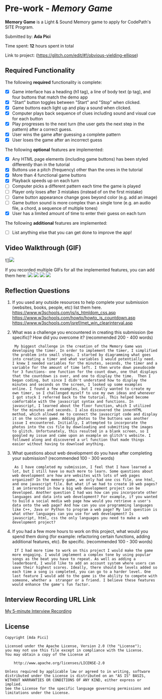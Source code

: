 # Pre-work - *Memory Game*

**Memory Game** is a Light & Sound Memory game to apply for CodePath's SITE Program. 

Submitted by: **Ada Pici**

Time spent: **12** hours spent in total

Link to project: (https://glitch.com/edit/#!/obvious-yielding-ellipse)

## Required Functionality

The following **required** functionality is complete:

* [X] Game interface has a heading (h1 tag), a line of body text (p tag), and four buttons that match the demo app
* [X] "Start" button toggles between "Start" and "Stop" when clicked. 
* [X] Game buttons each light up and play a sound when clicked. 
* [X] Computer plays back sequence of clues including sound and visual cue for each button
* [X] Play progresses to the next turn (the user gets the next step in the pattern) after a correct guess. 
* [X] User wins the game after guessing a complete pattern
* [X] User loses the game after an incorrect guess

The following **optional** features are implemented:

* [X] Any HTML page elements (including game buttons) has been styled differently than in the tutorial
* [X] Buttons use a pitch (frequency) other than the ones in the tutorial
* [X] More than 4 functional game buttons
* [X] Playback speeds up on each turn
* [ ] Computer picks a different pattern each time the game is played
* [ ] Player only loses after 3 mistakes (instead of on the first mistake)
* [ ] Game button appearance change goes beyond color (e.g. add an image)
* [ ] Game button sound is more complex than a single tone (e.g. an audio file, a chord, a sequence of multiple tones)
* [X] User has a limited amount of time to enter their guess on each turn

The following **additional** features are implemented:

- [ ] List anything else that you can get done to improve the app!

## Video Walkthrough (GIF)
![]![](https://i.imgur.com/TwhTLU0.gif)


If you recorded multiple GIFs for all the implemented features, you can add them here:
![](gif1-link-here)
![](gif2-link-here)
![](gif3-link-here)
![](gif4-link-here)

## Reflection Questions
1. If you used any outside resources to help complete your submission (websites, books, people, etc) list them here. 
https://www.w3schools.com/js/js_htmldom_css.asp
https://www.w3schools.com/howto/howto_js_countdown.asp
https://www.w3schools.com/jsref/met_win_clearinterval.asp

2. What was a challenge you encountered in creating this submission (be specific)? How did you overcome it? (recommended 200 - 400 words) 
        
        My biggest challenge in the creation of the Memory Game was developing the timer. In order to implement the timer, I simplified the problem into small steps. I started by diagramming what goes into creating a timer and what variables I would potentially need. I knew I needed variables for the minutes, seconds, the timer and a variable for the amount of time left. I then wrote down pseudocode for 3 functions- one function for the count down, one that displays that the countdown is over, and one to display the time.  Then I began coding, but since I didn't understand how to display the minutes and seconds on the screen, I looked up some examples online. I found a few examples, but I really wanted to create my own timer, so I challenged myself to use my own ideas and whenever I got stuck I referred back to the tutorial. This helped become comfortable with the javascript syntax and functions. In javascript, I learned about the floor function, which I utilized for the minutes and seconds. I also discovered the innerHTML method, which allowed me to connect the javascript code and display it on the screen game. Adding photos to the buttons was another issue I encountered. Initially, I attempted to incorporate the photos into the css file by downloading and submitting the images to glitch. Unfortunately, this resulted in a blank screen, so I googled my issue and came upon an example on glitch's website. I followed along and discovered a url function that made things easier without having to download anything.

3. What questions about web development do you have after completing your submission? (recommended 100 - 300 words) 
        
        As I have completed my submission, I feel that I have learned a lot, but I still have so much more to learn. Some questions about web development are how are websites with lots of web pages organized? In the memory game, we only had one css file, one html, and one javascript file. But what if we had to create 10 web pages? I am interested in how a big web development project can be developed. Another question I had was how can you incorporate other languages and data into web development? For example, if you wanted to build a social media web page how would you retrieve a user's data onto the web page? And how can you use programming languages like C++, Java or Python to program a web page? My last question is what other languages can you use for web development? Is javascript, html, css the only languages you need to make a web development project?

4. If you had a few more hours to work on this project, what would you spend them doing (for example: refactoring certain functions, adding additional features, etc). Be specific. (recommended 100 - 300 words) 

        If I had more time to work on this project I would make the game more engaging. I would implement a complex tone by using popular songs as the beat you have to repeat. As well as adding a leaderboard, I would like to add an account system where users can save their highest scores. Ideally, there should be levels added so each time a song is completed, you can go to a harder level. One last feature I would add to the game is the ability to compete with someone, whether a  stranger or a friend. I believe these features would enhance the game's fun factor. 



## Interview Recording URL Link

[My 5-minute Interview Recording](https://drive.google.com/file/d/1aR2AB4owhi3xh_-dXO07WvKxhjYA2fh_/view)


## License

    Copyright [Ada Pici]

    Licensed under the Apache License, Version 2.0 (the "License");
    you may not use this file except in compliance with the License.
    You may obtain a copy of the License at

        http://www.apache.org/licenses/LICENSE-2.0

    Unless required by applicable law or agreed to in writing, software
    distributed under the License is distributed on an "AS IS" BASIS,
    WITHOUT WARRANTIES OR CONDITIONS OF ANY KIND, either express or implied.
    See the License for the specific language governing permissions and
    limitations under the License.
